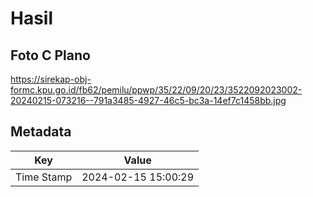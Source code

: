 # Hasil

## Foto C Plano

https://sirekap-obj-formc.kpu.go.id/fb62/pemilu/ppwp/35/22/09/20/23/3522092023002-20240215-073216--791a3485-4927-46c5-bc3a-14ef7c1458bb.jpg


## Metadata

| Key        | Value               |
| ---------- | ------------------- |
| Time Stamp | 2024-02-15 15:00:29 |



